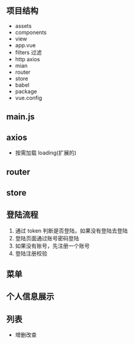 ## 项目结构

- assets
- components
- view
- app.vue
- filters 过滤
- http axios
- mian
- router
- store
- babel
- package
- vue.config

## main.js

## axios

- 按需加载 loading(扩展的)

## router

## store

## 登陆流程

1. 通过 token 判断是否登陆，如果没有登陆去登陆
2. 登陆页面通过账号密码登陆
3. 如果没有账号，先注册一个账号
4. 登陆注册校验

## 菜单

## 个人信息展示

## 列表

- 增删改查
